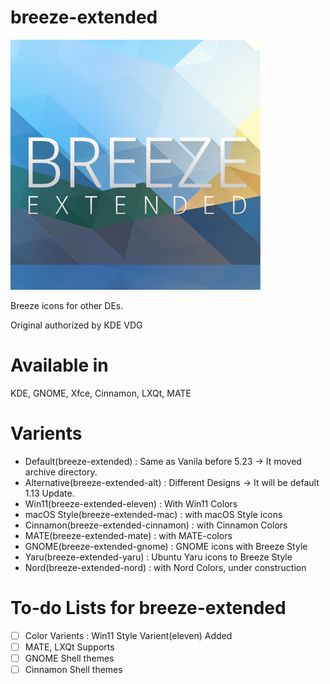 # breeze-extended

![breeze-extended-logo](https://github.com/kuroehanako/kuroehanako/blob/e4c84fd603b6afa6b826e90bdd8351bdee26aec5/Breeze-extended-logo.png)

Breeze icons for other DEs.

Original authorized by KDE VDG

# Available in

KDE, GNOME, Xfce, Cinnamon, LXQt, MATE

# Varients

- Default(breeze-extended) : Same as Vanila before 5.23 -> It moved archive directory.
- Alternative(breeze-extended-alt) : Different Designs -> It will be default 1.13 Update.
- Win11(breeze-extended-eleven) : With Win11 Colors
- macOS Style(breeze-extended-mac) : with macOS Style icons
- Cinnamon(breeze-extended-cinnamon) : with Cinnamon Colors
- MATE(breeze-extended-mate) : with MATE-colors
- GNOME(breeze-extended-gnome) : GNOME icons with Breeze Style
- Yaru(breeze-extended-yaru) : Ubuntu Yaru icons to Breeze Style
- Nord(breeze-extended-nord) : with Nord Colors, under construction

# To-do Lists for breeze-extended

- [ ] Color Varients : Win11 Style Varient(eleven) Added
- [ ] MATE, LXQt Supports
- [ ] GNOME Shell themes
- [ ] Cinnamon Shell themes

